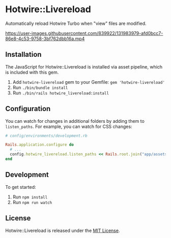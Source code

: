 # Hotwire::Livereload

Automatically reload Hotwire Turbo when "view" files are modified.

https://user-images.githubusercontent.com/839922/131983979-afd0bcc7-86e8-4c53-9758-3bf762dbb16a.mp4

## Installation

The JavaScript for Hotwire::Livereload is installed via asset pipeline, which is included with this gem.

1. Add `hotwire-livereload` gem to your Gemfile: `gem 'hotwire-livereload'`
2. Run `./bin/bundle install`
3. Run `./bin/rails hotwire_livereload:install`

## Configuration

You can watch for changes in additional folders by adding them to `listen_paths`. For example, you can watch for CSS changes:

```ruby
# config/environments/development.rb

Rails.application.configure do
  # ...
  config.hotwire_livereload.listen_paths << Rails.root.join("app/assets/stylesheets")
end
```

## Development

To get started:

1. Run `npm install`
2. Run `npm run watch`

## License

Hotwire::Livereload is released under the [MIT License](https://opensource.org/licenses/MIT).
